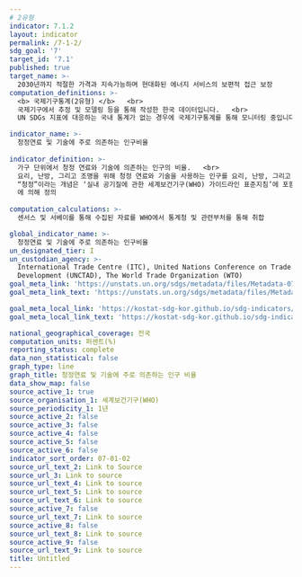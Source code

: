 ```yaml
---
# 2유형 
indicator: 7.1.2
layout: indicator
permalink: /7-1-2/
sdg_goal: '7'
target_id: '7.1'
published: true
target_name: >-
  2030년까지 적절한 가격과 지속가능하며 현대화된 에너지 서비스의 보편적 접근 보장
computation_definitions: >-
  <b> 국제기구통계(2유형) </b>   <br>
  국제기구에서 추정 및 모델링 등을 통해 작성한 한국 데이터입니다.   <br>
  UN SDGs 지표에 대응하는 국내 통계가 없는 경우에 국제기구통계를 통해 모니터링 중입니다. 

indicator_name: >-
  청정연료 및 기술에 주로 의존하는 인구비율
  
indicator_definition: >-
  가구 단위에서 청정 연료와 기술에 의존하는 인구의 비율.   <br>
  요리, 난방, 그리고 조명을 위해 청정 연료와 기술을 사용하는 인구를 요리, 난방, 그리고 조명을 사용하는 전체 인구로 나누어 계산되며 퍼센트로 표시됨.   <br>
  “청정”이라는 개념은 ‘실내 공기질에 관한 세계보건기구(WHO) 가이드라인 표준지침’에 포함되어 있는 배출량 목표 및 구체적 연료 권고안(즉, 가공되지 않은 석탄이나 등유를 쓰지 않음)
  에 의해 정의
  
computation_calculations: >-
  센서스 및 서베이를 통해 수집된 자료를 WHO에서 통계청 및 관련부처를 통해 취합

global_indicator_name: >-
  청정연료 및 기술에 주로 의존하는 인구비율
un_designated_tier: I
un_custodian_agency: >-
  International Trade Centre (ITC), United Nations Conference on Trade and
  Development (UNCTAD), The World Trade Organization (WTO)
goal_meta_link: 'https://unstats.un.org/sdgs/metadata/files/Metadata-07-01-02.pdf'
goal_meta_link_text: 'https://unstats.un.org/sdgs/metadata/files/Metadata-07-01-02.pdf'

goal_meta_local_link: 'https://kostat-sdg-kor.github.io/sdg-indicators/public/data/Metadata-07-01-02_KOR.pdf'
goal_meta_local_link_text: 'https://kostat-sdg-kor.github.io/sdg-indicators/public/data/Metadata-07-01-02_KOR.pdf'

national_geographical_coverage: 전국
computation_units: 퍼센트(%)
reporting_status: complete
data_non_statistical: false
graph_type: line
graph_title: 청정연료 및 기술에 주로 의존하는 인구 비율
data_show_map: false
source_active_1: true
source_organisation_1: 세계보건기구(WHO)
source_periodicity_1: 1년
source_active_2: false
source_active_3: false
source_active_4: false
source_active_5: false
source_active_6: false
indicator_sort_order: 07-01-02
source_url_text_2: Link to Source
source_url_3: Link to source
source_url_text_4: Link to source
source_url_text_5: Link to source
source_url_text_6: Link to source
source_active_7: false
source_url_text_7: Link to source
source_active_8: false
source_url_text_8: Link to source
source_active_9: false
source_url_text_9: Link to source
title: Untitled
---
```

